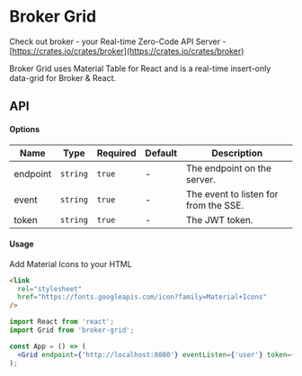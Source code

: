 # Broker Grid

Check out broker - your Real-time Zero-Code API Server - [https://crates.io/crates/broker](https://crates.io/crates/broker)

Broker Grid uses Material Table for React and is a real-time insert-only data-grid for Broker & React.

## API

#### Options

| Name     | Type     | Required | Default                      | Description                                                                                                             |
| -------- | -------- | -------- | ---------------------------- | ----------------------------------------------------------------------------------------------------------------------- |
| endpoint | `string` | `true`   | -                            | The endpoint on the server.                                                                                             |
| event    | `string` | `true`   | -                            | The event to listen for from the SSE.                                                                                   |
| token    | `string` | `true`   | -                            | The JWT token.                                                                                                          |

#### Usage

Add Material Icons to your HTML

```html
<link
  rel="stylesheet"
  href="https://fonts.googleapis.com/icon?family=Material+Icons"
/>
```

```jsx
import React from 'react';
import Grid from 'broker-grid';

const App = () => (
  <Grid endpoint={'http://localhost:8080'} eventListen={'user'} token={'123'} />
);
```
